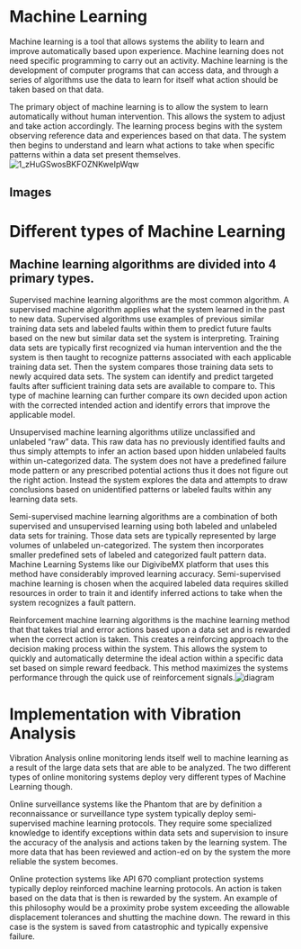 
# Machine Learning

Machine learning is a tool that allows systems the ability to learn and improve automatically based upon experience. Machine learning does not need specific programming to carry out an activity. Machine learning  is the development of computer programs that can access data, and through a series of algorithms use the data to learn for itself what action should be taken based on that data.

The primary object of machine learning is to allow the system to learn automatically without human intervention. This allows the system to adjust and take action accordingly.  The learning process begins with the system observing reference data and experiences based on that data. The system then begins to understand and learn what actions to take when specific patterns within a data set present themselves.
![1_zHuGSwosBKFOZNKweIpWqw](https://user-images.githubusercontent.com/113829967/205041031-20da97a2-a5b5-42ed-a036-3d91ea44f3d7.jpeg)

## Images




# Different types of Machine Learning
## Machine learning algorithms are divided into 4 primary types.
Supervised machine learning algorithms are the most common algorithm. A supervised machine algorithm applies what the system learned in the past to new data. Supervised algorithms use examples of previous similar training data sets and labeled faults within them to predict future faults based on the new but similar data set the system is interpreting. Training data sets are typically first recognized via human intervention and the the system is then taught to recognize patterns associated with each applicable training data set. Then the system compares those training data sets to newly acquired data sets. The system can identify and predict targeted faults after sufficient training data sets are available to compare to. This type of machine learning can further compare its own decided upon action with the corrected intended action and identify errors that improve the applicable model.

Unsupervised machine learning algorithms utilize unclassified and unlabeled “raw” data. This raw data has no previously identified faults and thus simply attempts to infer an action based upon hidden unlabeled faults within un-categorized data.  The system does not have a predefined failure mode pattern or any prescribed potential actions thus it does not figure out the right action. Instead the system explores the data and attempts to draw conclusions based on unidentified patterns or labeled faults within any learning data sets.

Semi-supervised machine learning algorithms are a combination of both supervised and unsupervised learning using both labeled and unlabeled data sets for training. Those data sets are typically represented by large volumes of unlabeled un-categorized. The system then incorporates smaller predefined sets of labeled and categorized fault pattern data.  Machine Learning Systems like our DigivibeMX platform that uses this method have considerably improved learning accuracy. Semi-supervised machine learning is chosen when the acquired labeled data requires skilled resources in order to train it and identify inferred actions to take when the system recognizes a fault pattern.

Reinforcement machine learning algorithms is the machine learning method that that takes trial and error actions based upon a data set and is rewarded when the correct action is taken. This creates a reinforcing approach to the  decision making process within the system. This allows the system to quickly and automatically determine the ideal action within a specific data set based on simple reward feedback. This method maximizes the systems performance through the quick use of reinforcement signals.![diagram](https://user-images.githubusercontent.com/113829967/205041131-1b97a473-c523-4933-8ac8-7fe8fdaaca08.jpg)


# Implementation with Vibration Analysis
Vibration Analysis online monitoring lends itself well to machine learning as a result of the large data sets that are able to be analyzed. The two different types of online monitoring systems deploy very different types of Machine Learning though.

Online surveillance systems like the Phantom that are by definition a reconnaissance or surveillance type system typically deploy semi-supervised machine learning protocols. They require some specialized knowledge to identify exceptions within data sets and supervision to insure the accuracy of the analysis and actions taken by the learning system. The more data that has been reviewed and action-ed on by the system the more reliable the system becomes.

Online protection systems like API 670 compliant protection systems typically deploy reinforced machine learning protocols.  An action is taken based on the data that is then is rewarded by the system. An example of this philosophy would be a proximity probe system exceeding the allowable displacement tolerances and shutting the machine down. The reward in this case is the system is saved from catastrophic and typically expensive failure.


